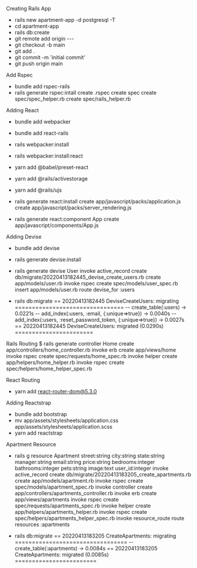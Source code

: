 Creating Rails App
- rails new apartment-app -d postgresql -T
- cd apartment-app
- rails db:create
- git remote add origin ---
- git checkout -b main
- git add .
- git commit -m 'initial commit'
- git push origin main

Add Rspec
- bundle add rspec-rails
- rails generate rspec:intall
create  .rspec
      create  spec
      create  spec/spec_helper.rb
      create  spec/rails_helper.rb


Adding React
- bundle add webpacker
- bundle add react-rails
- rails webpacker:install
- rails webpacker:install:react
- yarn add @babel/preset-react
- yarn add @rails/activestorage
- yarn add @rails/ujs

- rails generate react:install
      create  app/javascript/packs/application.js
      create  app/javascript/packs/server_rendering.js

- rails generate react:component App
 create  app/javascript/components/App.js

 Adding Devise

 - bundle add devise
 - rails generate devise:install

 - rails generate devise User
 invoke  active_record
create    db/migrate/20220413182445_devise_create_users.rb
create    app/models/user.rb
invoke    rspec
create      spec/models/user_spec.rb
insert    app/models/user.rb
 route  devise_for :users

 - rails db:migrate
 == 20220413182445 DeviseCreateUsers: migrating ================================
-- create_table(:users)
   -> 0.0221s
-- add_index(:users, :email, {:unique=>true})
   -> 0.0040s
-- add_index(:users, :reset_password_token, {:unique=>true})
   -> 0.0027s
== 20220413182445 DeviseCreateUsers: migrated (0.0290s) =======================

Rails Routing
$ rails generate controller Home
create  app/controllers/home_controller.rb
invoke  erb
create    app/views/home
invoke  rspec
create    spec/requests/home_spec.rb
invoke  helper
create    app/helpers/home_helper.rb
invoke    rspec
create      spec/helpers/home_helper_spec.rb

React Routing
- yarn add react-router-dom@5.3.0

Adding Reactstrap
- bundle add bootstrap
- mv app/assets/stylesheets/application.css app/assets/stylesheets/application.scss
- yarn add reactstrap

Apartment Resource
- rails g resource Apartment street:string city:string state:string manager:string email:string price:string bedrooms:integer bathrooms:integer pets:string image:text user_id:integer
invoke  active_record
create    db/migrate/20220413183205_create_apartments.rb
create    app/models/apartment.rb
invoke    rspec
create      spec/models/apartment_spec.rb
invoke  controller
create    app/controllers/apartments_controller.rb
invoke    erb
create      app/views/apartments
invoke    rspec
create      spec/requests/apartments_spec.rb
invoke    helper
create      app/helpers/apartments_helper.rb
invoke      rspec
create        spec/helpers/apartments_helper_spec.rb
invoke  resource_route
 route    resources :apartments

- rails db:migrate
== 20220413183205 CreateApartments: migrating =================================
-- create_table(:apartments)
   -> 0.0084s
== 20220413183205 CreateApartments: migrated (0.0085s) ========================
